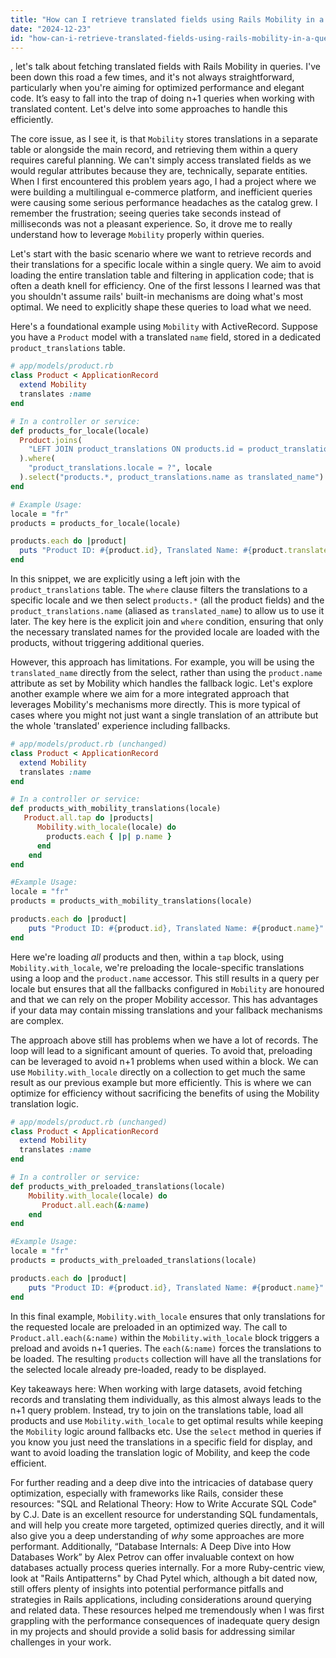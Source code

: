 ```yaml
---
title: "How can I retrieve translated fields using Rails Mobility in a query?"
date: "2024-12-23"
id: "how-can-i-retrieve-translated-fields-using-rails-mobility-in-a-query"
---
```


, let's talk about fetching translated fields with Rails Mobility in queries. I've been down this road a few times, and it's not always straightforward, particularly when you're aiming for optimized performance and elegant code. It’s easy to fall into the trap of doing n+1 queries when working with translated content. Let's delve into some approaches to handle this efficiently.

The core issue, as I see it, is that `Mobility` stores translations in a separate table or alongside the main record, and retrieving them within a query requires careful planning. We can't simply access translated fields as we would regular attributes because they are, technically, separate entities. When I first encountered this problem years ago, I had a project where we were building a multilingual e-commerce platform, and inefficient queries were causing some serious performance headaches as the catalog grew. I remember the frustration; seeing queries take seconds instead of milliseconds was not a pleasant experience. So, it drove me to really understand how to leverage `Mobility` properly within queries.

Let's start with the basic scenario where we want to retrieve records and their translations for a specific locale within a single query. We aim to avoid loading the entire translation table and filtering in application code; that is often a death knell for efficiency. One of the first lessons I learned was that you shouldn't assume rails' built-in mechanisms are doing what's most optimal. We need to explicitly shape these queries to load what we need.

Here's a foundational example using `Mobility` with ActiveRecord. Suppose you have a `Product` model with a translated `name` field, stored in a dedicated `product_translations` table.

```ruby
# app/models/product.rb
class Product < ApplicationRecord
  extend Mobility
  translates :name
end

# In a controller or service:
def products_for_locale(locale)
  Product.joins(
    "LEFT JOIN product_translations ON products.id = product_translations.translatable_id AND product_translations.translatable_type = 'Product'"
  ).where(
    "product_translations.locale = ?", locale
  ).select("products.*, product_translations.name as translated_name")
end

# Example Usage:
locale = "fr"
products = products_for_locale(locale)

products.each do |product|
  puts "Product ID: #{product.id}, Translated Name: #{product.translated_name}"
end

```

In this snippet, we are explicitly using a left join with the `product_translations` table. The `where` clause filters the translations to a specific locale and we then select `products.*` (all the product fields) and the `product_translations.name` (aliased as `translated_name`) to allow us to use it later. The key here is the explicit join and `where` condition, ensuring that only the necessary translated names for the provided locale are loaded with the products, without triggering additional queries.

However, this approach has limitations. For example, you will be using the `translated_name` directly from the select, rather than using the `product.name` attribute as set by Mobility which handles the fallback logic. Let's explore another example where we aim for a more integrated approach that leverages Mobility's mechanisms more directly. This is more typical of cases where you might not just want a single translation of an attribute but the whole 'translated' experience including fallbacks.

```ruby
# app/models/product.rb (unchanged)
class Product < ApplicationRecord
  extend Mobility
  translates :name
end

# In a controller or service:
def products_with_mobility_translations(locale)
   Product.all.tap do |products|
      Mobility.with_locale(locale) do
        products.each { |p| p.name }
      end
    end
end

#Example Usage:
locale = "fr"
products = products_with_mobility_translations(locale)

products.each do |product|
    puts "Product ID: #{product.id}, Translated Name: #{product.name}"
end
```

Here we're loading *all* products and then, within a `tap` block, using `Mobility.with_locale`, we're preloading the locale-specific translations using a loop and the `product.name` accessor. This still results in a query per locale but ensures that all the fallbacks configured in `Mobility` are honoured and that we can rely on the proper Mobility accessor. This has advantages if your data may contain missing translations and your fallback mechanisms are complex.

The approach above still has problems when we have a lot of records. The loop will lead to a significant amount of queries. To avoid that, preloading can be leveraged to avoid n+1 problems when used within a block. We can use `Mobility.with_locale` directly on a collection to get much the same result as our previous example but more efficiently. This is where we can optimize for efficiency without sacrificing the benefits of using the Mobility translation logic.

```ruby
# app/models/product.rb (unchanged)
class Product < ApplicationRecord
  extend Mobility
  translates :name
end

# In a controller or service:
def products_with_preloaded_translations(locale)
    Mobility.with_locale(locale) do
       Product.all.each(&:name)
    end
end

#Example Usage:
locale = "fr"
products = products_with_preloaded_translations(locale)

products.each do |product|
    puts "Product ID: #{product.id}, Translated Name: #{product.name}"
end
```

In this final example, `Mobility.with_locale` ensures that only translations for the requested locale are preloaded in an optimized way. The call to `Product.all.each(&:name)` within the `Mobility.with_locale` block triggers a preload and avoids n+1 queries. The `each(&:name)` forces the translations to be loaded. The resulting `products` collection will have all the translations for the selected locale already pre-loaded, ready to be displayed.

Key takeaways here: When working with large datasets, avoid fetching records and translating them individually, as this almost always leads to the n+1 query problem. Instead, try to join on the translations table, load all products and use `Mobility.with_locale` to get optimal results while keeping the `Mobility` logic around fallbacks etc. Use the `select` method in queries if you know you just need the translations in a specific field for display, and want to avoid loading the translation logic of Mobility, and keep the code efficient.

For further reading and a deep dive into the intricacies of database query optimization, especially with frameworks like Rails, consider these resources: "SQL and Relational Theory: How to Write Accurate SQL Code" by C.J. Date is an excellent resource for understanding SQL fundamentals, and will help you create more targeted, optimized queries directly, and it will also give you a deep understanding of *why* some approaches are more performant. Additionally, “Database Internals: A Deep Dive into How Databases Work” by Alex Petrov can offer invaluable context on how databases actually process queries internally. For a more Ruby-centric view, look at "Rails Antipatterns" by Chad Pytel which, although a bit dated now, still offers plenty of insights into potential performance pitfalls and strategies in Rails applications, including considerations around querying and related data. These resources helped me tremendously when I was first grappling with the performance consequences of inadequate query design in my projects and should provide a solid basis for addressing similar challenges in your work.
